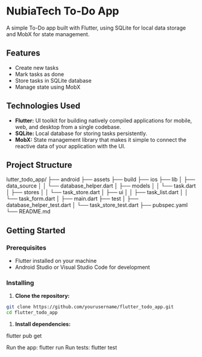 # NubiaTech To-Do App

A simple To-Do app built with Flutter, using SQLite for local data storage and MobX for state management.

## Features

- Create new tasks
- Mark tasks as done
- Store tasks in SQLite database
- Manage state using MobX

## Technologies Used

- **Flutter:** UI toolkit for building natively compiled applications for mobile, web, and desktop from a single codebase.
- **SQLite:** Local database for storing tasks persistently.
- **MobX:** State management library that makes it simple to connect the reactive data of your application with the UI.

## Project Structure

lutter_todo_app/
├── android
├── assets
├── build
├── ios
├── lib
│ ├── data_source
│ │ └── database_helper.dart
│ ├── models
│ │ └── task.dart
│ ├── stores
│ │ └── task_store.dart
│ ├── ui
│ │ ├── task_list.dart
│ │ └── task_form.dart
│ ├── main.dart
├── test
│ ├── database_helper_test.dart
│ └── task_store_test.dart
├── pubspec.yaml
└── README.md

## Getting Started

### Prerequisites

- Flutter installed on your machine
- Android Studio or Visual Studio Code for development

### Installing

1. **Clone the repository:**

```bash
git clone https://github.com/yourusername/flutter_todo_app.git
cd flutter_todo_app
```

1. **Install dependencies:**

flutter pub get

Run the app: flutter run
Run tests: flutter test

